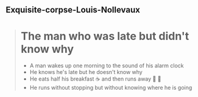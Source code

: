 
## Exquisite-corpse-Louis-Nollevaux

> # The man who was late but didn't know why
>
>- A man wakes up one morning to the sound of his alarm clock
>- He knows he's late but he doesn't know why
>- He eats half his breakfast :coffee: and then runs away :door: :running: 
>- He runs without stopping but without knowing where he is going

